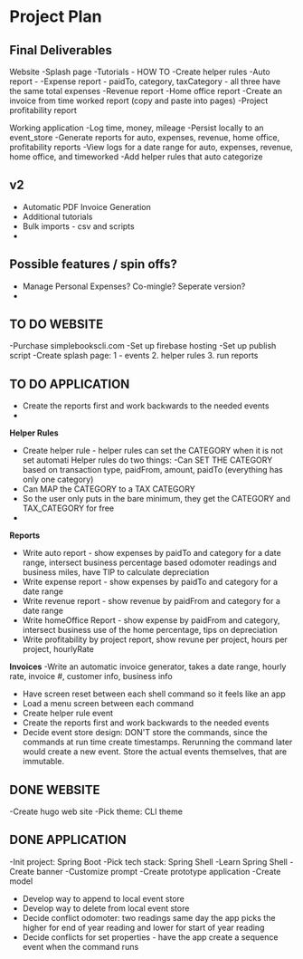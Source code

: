 # Project Plan

## Final Deliverables
Website
    -Splash page
    -Tutorials - HOW TO
        -Create helper rules
        -Auto report -
        -Expense report - paidTo, category, taxCategory - all three have the same total expenses
        -Revenue report
        -Home office report
        -Create an invoice from time worked report (copy and paste into pages)
        -Project profitability report
    
Working application
-Log time, money, mileage
-Persist locally to an event_store
-Generate reports for auto, expenses, revenue, home office, profitability reports
-View logs for a date range for auto, expenses, revenue, home office, and timeworked
-Add helper rules that auto categorize


## v2
- Automatic PDF Invoice Generation
- Additional tutorials
- Bulk imports - csv and scripts
- 

## Possible features / spin offs?
- Manage Personal Expenses? Co-mingle? Seperate version?
- 

## TO DO WEBSITE
-Purchase simplebookscli.com
-Set up firebase hosting
-Set up publish script
-Create splash page: 1 - events 2. helper rules 3. run reports


## TO DO APPLICATION
- Create the reports first and work backwards to the needed events
- 
**Helper Rules**
- Create helper rule - helper rules can set the CATEGORY when it is not set automati
Helper rules do two things:
-Can SET THE CATEGORY based on transaction type, paidFrom, amount, paidTo (everything has only one category)
- Can MAP the CATEGORY to a TAX CATEGORY
- So the user only puts in the bare minimum, they get the CATEGORY and TAX_CATEGORY for free
- 

**Reports**
- Write auto report - show expenses by paidTo and category for a date range, intersect business percentage based odomoter readings and business miles, have TIP to calculate depreciation
- Write expense report - show expenses by paidTo and category for a date range
- Write revenue report - show revenue by paidFrom and category for a date range
- Write homeOffice Report - show expense by paidFrom and category, intersect business use of the home percentage, tips on depreciation
- Write profitability by project report, show revune per project, hours per project, hourlyRate

**Invoices**
-Write an automatic invoice generator, takes a date range, hourly rate, invoice #, customer info, business info

- Have screen reset between each shell command so it feels like an app
- Load a menu screen between each command
- Create helper rule event
- Create the reports first and work backwards to the needed events
- Decide event store design: DON'T store the commands, since the commands at run time create timestamps.  Rerunning the command later would create a new event. Store the actual events themselves, that are immutable.

## DONE WEBSITE

-Create hugo web site 
-Pick theme: CLI theme

## DONE APPLICATION
-Init project: Spring Boot
-Pick tech stack: Spring Shell
-Learn Spring Shell
-Create banner
-Customize prompt
-Create prototype application
-Create model
- Develop way to append to local event store
- Develop way to delete from local event store
- Decide conflict odomoter: two readings same day the app picks the higher for end of year reading and lower for start of year reading
- Decide conflicts for set properties - have the app create a sequence event when the command runs
